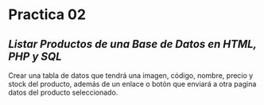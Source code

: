 # Practica 02 
## _Listar Productos de una Base de Datos en HTML, PHP y SQL_
Crear una tabla de datos que tendrá una imagen, código, nombre, precio y stock del producto, además de un enlace o botón que enviará a otra pagina datos del producto seleccionado.
